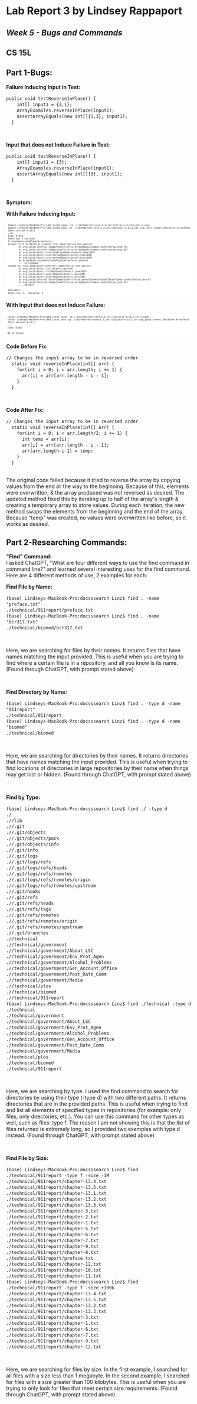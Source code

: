 # Lab Report 3 by Lindsey Rappaport

## *Week 5 - Bugs and Commands*

## CS 15L

## **Part 1-Bugs:** <br/>

**Failure Inducing Input in Test:** <br/>

```
public void testReverseInPlace() {
    int[] input1 = {3,1};
    ArrayExamples.reverseInPlace(input1);
    assertArrayEquals(new int[]{1,3}, input1);
  }
```

<br/>

**Input that does not Induce Failure in Test:** <br/>

```
public void testReverseInPlace() {
    int[] input1 = {3};
    ArrayExamples.reverseInPlace(input1);
    assertArrayEquals(new int[]{3}, input1);
  }
```

<br/>

**Symptom:** <br/>

**With Failure Inducing Input:** <br/>

![Image](failInduce.png) <br/>

**With Input that does not Induce Failure:** <br/>

![Image](noFail.png) <br/>

**Code Before Fix:** <br/>

```
// Changes the input array to be in reversed order
  static void reverseInPlace(int[] arr) {
    for(int i = 0; i < arr.length; i += 1) {
      arr[i] = arr[arr.length - i - 1];
    }
  }
```

<br/>

**Code After Fix:** <br/>

```
// Changes the input array to be in reversed order
  static void reverseInPlace(int[] arr) {
    for(int i = 0; i < arr.length/2; i += 1) {
      int temp = arr[i];
      arr[i] = arr[arr.length - i - 1];
      arr[arr.length-i-1] = temp;
    }
  }
```

<br/>
The original code failed because it tried to reverse the array by copying values from the end all the way to the beginning. Because of this, elements were overwritten, & the array produced was not reversed as desired.
The updated method fixed this by iterating up to half of the array's length & creating a temporary array to store values. During each iteration, the new method swaps the elements from the beginning and the end of the array. Because “temp” was created, no values were overwritten like before, so it works as desired.
<br/>

## **Part 2-Researching Commands:** <br/>

**"Find" Command:** <br/>
I asked ChatGPT, "What are four different ways to use the find command in command line?" and learned several interesting uses for the find command. Here are 4 different methods of use, 2 examples for each:
<br/>

**Find File by Name:** <br/>

```
(base) Lindseys-MacBook-Pro:docsssearch Linz$ find . -name "preface.txt"
./technical/911report/preface.txt
(base) Lindseys-MacBook-Pro:docsssearch Linz$ find . -name "bcr317.txt"
./technical/biomed/bcr317.txt
```

<br/>

Here, we are searching for files by their names. It returns files that have names matching the input provided. This is useful when you are trying to find where a certain file is in a repository, and all you know is its name. (Found through ChatGPT, with prompt stated above)

<br/>

**Find Directory by Name:** <br/>

```
(base) Lindseys-MacBook-Pro:docsssearch Linz$ find . -type d -name "911report"
./technical/911report
(base) Lindseys-MacBook-Pro:docsssearch Linz$ find . -type d -name "biomed"
./technical/biomed
```

<br/>

Here, we are searching for directories by their names. It returns directories that have names matching the input provided. This is useful when trying to find locations of directories in large repositories by their name when things may get lost or hidden. (Found through ChatGPT, with prompt stated above)

<br/>

**Find by Type:** <br/>

```
(base) Lindseys-MacBook-Pro:docsssearch Linz$ find ./ -type d
./
.//lib
.//.git
.//.git/objects
.//.git/objects/pack
.//.git/objects/info
.//.git/info
.//.git/logs
.//.git/logs/refs
.//.git/logs/refs/heads
.//.git/logs/refs/remotes
.//.git/logs/refs/remotes/origin
.//.git/logs/refs/remotes/upstream
.//.git/hooks
.//.git/refs
.//.git/refs/heads
.//.git/refs/tags
.//.git/refs/remotes
.//.git/refs/remotes/origin
.//.git/refs/remotes/upstream
.//.git/branches
.//technical
.//technical/government
.//technical/government/About_LSC
.//technical/government/Env_Prot_Agen
.//technical/government/Alcohol_Problems
.//technical/government/Gen_Account_Office
.//technical/government/Post_Rate_Comm
.//technical/government/Media
.//technical/plos
.//technical/biomed
.//technical/911report
(base) Lindseys-MacBook-Pro:docsssearch Linz$ find ./technical -type d
./technical
./technical/government
./technical/government/About_LSC
./technical/government/Env_Prot_Agen
./technical/government/Alcohol_Problems
./technical/government/Gen_Account_Office
./technical/government/Post_Rate_Comm
./technical/government/Media
./technical/plos
./technical/biomed
./technical/911report
```

<br/>

Here, we are searching by type. I used the find command to search for directories by using their type (-type d) with two different paths. It returns directories that are in the provided paths. This is useful when trying to find and list all elements of specified types in repositories (for example: only files, only directories, etc.). You can use this command for other types as well, such as files: type f. The reason I am not showing this is that the list of files returned is extremely long, so I provided two examples with type d instead. (Found through ChatGPT, with prompt stated above)

<br/>

**Find File by Size:** <br/>

```
(base) Lindseys-MacBook-Pro:docsssearch Linz$ find ./technical/911report -type f -size -1M
./technical/911report/chapter-13.4.txt
./technical/911report/chapter-13.5.txt
./technical/911report/chapter-13.1.txt
./technical/911report/chapter-13.2.txt
./technical/911report/chapter-13.3.txt
./technical/911report/chapter-3.txt
./technical/911report/chapter-2.txt
./technical/911report/chapter-1.txt
./technical/911report/chapter-5.txt
./technical/911report/chapter-6.txt
./technical/911report/chapter-7.txt
./technical/911report/chapter-9.txt
./technical/911report/chapter-8.txt
./technical/911report/preface.txt
./technical/911report/chapter-12.txt
./technical/911report/chapter-10.txt
./technical/911report/chapter-11.txt
(base) Lindseys-MacBook-Pro:docsssearch Linz$ find ./technical/911report -type f -size +100k
./technical/911report/chapter-13.4.txt
./technical/911report/chapter-13.5.txt
./technical/911report/chapter-13.2.txt
./technical/911report/chapter-13.3.txt
./technical/911report/chapter-3.txt
./technical/911report/chapter-1.txt
./technical/911report/chapter-6.txt
./technical/911report/chapter-7.txt
./technical/911report/chapter-9.txt
./technical/911report/chapter-12.txt
```

<br/>

Here, we are searching for files by size. In the first example, I searched for all files with a size less than 1 megabyte. In the second example, I searched for files with a size greater than 100 kilobytes. This is useful when you are trying to only look for files that meet certain size requirements. (Found through ChatGPT, with prompt stated above)

<br/>


